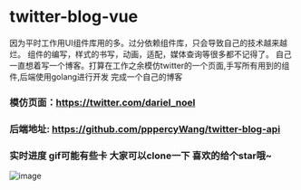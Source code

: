 # twitter-blog-vue

因为平时工作用UI组件库用的多。过分依赖组件库，只会导致自己的技术越来越烂。
组件的编写，样式的书写，动画，适配，媒体查询等很多都不记得了。
自己一直想着写一个博客。打算在工作之余模仿twitter的一个页面,手写所有用到的组件,后端使用golang进行开发 完成一个自己的博客

### 模仿页面：https://twitter.com/dariel_noel 


### 后端地址: https://github.com/pppercyWang/twitter-blog-api


### 实时进度 gif可能有些卡 大家可以clone一下 喜欢的给个star哦~
![image](https://github.com/pppercyWang/twitter-blog-vue/blob/master/public/img/demo.gif)